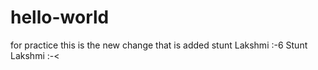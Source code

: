 # hello-world
for practice
 this is the new change that is added
stunt Lakshmi :-6
Stunt Lakshmi :-<

